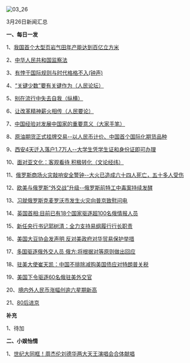 ![03_26](F:\学习资料\局势分析\每日新闻汇总\2018\03_26.jpg)

3月26日新闻汇总

**一、每日一发**

1、[我国首个大型页岩气田年产能达到百亿立方米](http://paper.people.com.cn/rmrb/html/2018-03/27/nw.D110000renmrb_20180327_8-01.htm)

2、[中华人民共和国监察法](http://paper.people.com.cn/rmrb/html/2018-03/27/nw.D110000renmrb_20180327_1-02.htm)

3、[有悖于国际规则与时代格格不入(钟声)](http://paper.people.com.cn/rmrb/html/2018-03/27/nw.D110000renmrb_20180327_2-03.htm)

4、[“关键少数”要有关键作为（人民论坛）](http://paper.people.com.cn/rmrb/html/2018-03/27/nw.D110000renmrb_20180327_3-04.htm)

5、[别在流行中失去自我（纵横）](http://paper.people.com.cn/rmrb/html/2018-03/27/nw.D110000renmrb_20180327_5-05.htm)

6、[让改革精神薪火相传（人民要论）](http://paper.people.com.cn/rmrb/html/2018-03/27/nw.D110000renmrb_20180327_1-07.htm)

7、[中国经验对发展中国家的重要意义（大家手笔）](http://paper.people.com.cn/rmrb/html/2018-03/27/nw.D110000renmrb_20180327_2-07.htm)

8、[原油期货正式挂牌交易--以人民币计价、中国首个国际化期货品种](http://paper.people.com.cn/rmrb/html/2018-03/27/nw.D110000renmrb_20180327_6-10.htm)

9、[西安4天迁入落户1.7万人--大学生凭学生证和身份证即可办理](http://paper.people.com.cn/rmrb/html/2018-03/27/nw.D110000renmrb_20180327_6-13.htm)

10、[面对亚文化：客观看待 积极转化（文论经纬）](http://paper.people.com.cn/rmrb/html/2018-03/27/nw.D110000renmrb_20180327_2-14.htm)

11、[俄罗斯商场火灾敲响安全警钟--大火已造成六十四人死亡，五十多人受伤](http://paper.people.com.cn/rmrb/html/2018-03/27/nw.D110000renmrb_20180327_2-21.htm)

12、[欧美与俄罗斯“外交战”升级--俄罗斯前特工中毒案持续发酵](http://paper.people.com.cn/rmrb/html/2018-03/27/nw.D110000renmrb_20180327_4-21.htm)

13、[习就俄罗斯克麦罗沃市发生火灾向普京致慰问电](http://news.163.com/18/0326/20/DDRPPRKP000189FH.html)

14、[英国首相:目前已有18个国家驱逐超100名俄情报人员](http://news.163.com/18/0327/00/DDS72I550001875O.html)

15、[新任央行书记郭树清：全力支持易纲履行行长职责](http://news.163.com/18/0326/21/DDRRBRUA0001875N.html)

16、[美国大豆协会发声明 反对美政府对华贸易保护举措](http://news.163.com/18/0326/18/DDRILMJF0001875N.html)

17、[多国驱逐俄外交人员 俄方:将根据对等原则做出回应](http://news.163.com/18/0327/05/DDSOI9240001875O.html)

18、[驻美大使崔天凯：中国不排除减购美国债应对特朗普关税](http://www.zaobao.com/finance/china/story20180326-845727)

19、[美国下令驱逐60名俄驻美外交官](http://www.zaobao.com/realtime/world/story20180326-845888)

20、[境内外人民币涨幅创逾六星期新高](http://www.zaobao.com/finance/china/story20180327-846014)

21、[80后进京](www.baidu.com)



**补充**

1、待加



**二、小娱怡情**

1、[世纪大同框！周杰伦刘德华两大天王演唱会合体献唱](http://music.67.com/news/huayu/2018/03/26/912317.html)